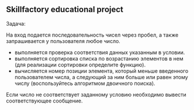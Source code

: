 ## Skillfactory educational project
Задача:

На вход подается последовательность чисел через пробел, а также запрашивается у пользователя любое число.
- выполняется проверка соответствия данных указанным в условии.
- выполняется сортировка списка по возрастанию элементов в нем (для реализации сортировки определите функцию).
- вычисляется номер позиции элемента, который меньше введенного пользователем числа, а следующий за ним больше или равен этому числу (воспользуйтесь алгоритмом двоичного поиска).

Если число не соответствует заданному условию необходимо вывести соответствующее сообщение.